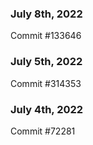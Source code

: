 ### July 8th, 2022

Commit #133646

### July 5th, 2022

Commit #314353


### July 4th, 2022

Commit #72281
